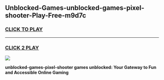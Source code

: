 
## Unblocked-Games-unblocked-games-pixel-shooter-Play-Free-m9d7c
<h3>
<a href="https://premium76.site?title=unblocked-games-pixel-shooter&ref=15A">CLICK TO PLAY</a></h3>
<hr>

<h3>
<a href="https://premium76.site?title=unblocked-games-pixel-shooter&ref=15A">CLICK 2 PLAY</a>
  
</h3>

<a href="https://premium76.site?title=unblocked-games-pixel-shooter&ref=15A"><img src="https://clearcache.store/games.png"></a>


**unblocked-games-pixel-shooter games unblocked: Your Gateway to Fun and Accessible Online Gaming**
